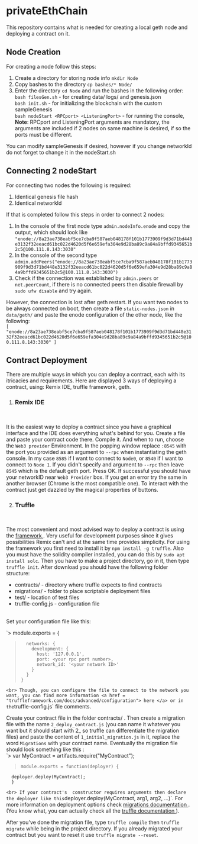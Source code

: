# privateEthChain


This repository contains what is needed for creating a local geth node and deploying a contract on it.

Node Creation
---
For creating a node follow this steps:

1. Create a directory for storing node info `mkdir Node`
2. Copy bashes to the directory `cp bashes/* Node/`
3. Enter the directory `cd Node` and run the bashes in the following order: <br>
    `bash filesGen.sh` - for creating data/ logs/ and genesis.json <br>
    `bash init.sh` - for initializing the blockchain with the custom sampleGenesis <br>
    `bash nodeStart <RPCport> <ListeningPort>` - for running the console, <b>Note</b>: RPCport and  ListeningPort arguments are mandatory, the arguments are included if 2 nodes on same machine is desired, if so the ports must be different.

You can modify sampleGenesis if desired, however if you change networkId do not forget to change it in the nodeStart.sh

Connecting 2 nodeStart
---
For connecting two nodes the following is required:
1. Identical genesis file hash
2. Identical networkId

If that is completed follow this steps in order to connect 2 nodes:
1. In the console of the first node type `admin.nodeInfo.enode` and copy the output, which should look like `"enode://8a23ae738eabf5ce7cba9f587aeb048178f101b1773909f9d3d71bd448e3132f32eeacd61bc022d4620d5f6e659efa304e9d28ba89c9a84a9bffd9345651b2c5@100.111.8.143:3030"`
2. In the console of the second type `admin.addPeers("enode://8a23ae738eabf5ce7cba9f587aeb048178f101b1773909f9d3d71bd448e3132f32eeacd61bc022d4620d5f6e659efa304e9d28ba89c9a84a9bffd9345651b2c5@100.111.8.143:3030")`
3. Check if the connection was established by `admin.peers` or `net.peerCount`, if there is no connected peers then disable firewall by `sudo ufw disable` and try again.

However, the connection is lost after geth restart. If you want two nodes to be always connected on boot, then create a file `static-nodes.json` in `data/geth/` and paste the enode configuration of the other node, like the following: <br>
`[
"enode://8a23ae738eabf5ce7cba9f587aeb048178f101b1773909f9d3d71bd448e3132f32eeacd61bc022d4620d5f6e659efa304e9d28ba89c9a84a9bffd9345651b2c5@100.111.8.143:3030"
]`

Contract Deployment
---
There are multiple ways in which you can deploy a contract, each with its itricacies and requirements. Here are displayed 3 ways of deploying a contract, using: Remix IDE, truffle framework, geth. <br>

1. <h3>Remix IDE </h3> <br>

It is the easiest way to deploy a contract since you have a graphical interface and the IDE does everything what's behind for you. Create a file and paste your contract code there. Compile it. And when to run, choose the `Web3 provider` Environment. In the popping window replace `:8545` with the port you provided as an argument to `--rpc` when instantiating the geth console. In my case `8585` if I want to connect to `Node0`, or `8540` if I want to connect to `Node 1`. If you didn't specify and argument to `--rpc` then leave `8545` which is the default geth port. Press OK. If successful you should have your networkID near `Web3 Provider` box. If you get an error try the same in another browser (Chrome is the most compatible one). To interact with the contract just get dazzled by the magical properties of buttons.

2. <h3> Truffle </h3> <br>

The most convenient and most advised way to deploy a contract is using the <a href="https://www.trufflesuite.com/"> framework </a>. Very useful for development purposes since it gives possibilities Remix can't and at the same time provides simplicity.
For using the framework you first need to install it by `npm install -g truffle`. Also you must have the solidity compiler installed, you can do this by `sudo apt install solc`. Then you have to make a project directory, go in it, then type `truffle init`. After download you should have the following folder structure: <br>

<ul>
 <li>contracts/ - directory where truffle expects to find contracts</li>
 <li>migrations/ - folder to place scriptable deployment files</li>
 <li>test/ - location of test files</li>
 <li>truffle-config.js - configuration file </li>
</ul>  

<br> Set your configuration file like this:

`>       module.exports = {
>       networks: {
>         development: {
>           host: '127.0.0.1',
>           port: <your rpc port number>,
>           network_id: '<your network ID>'
>         }
>       }
>     }
`
<br>
Though, you can configure the file to connect to the network you want, you can find more information <a href = "truffleframework.com/docs/advanced/configuration"> here </a> or in the `truffle-config.js` file comments.

Create your contract file in the folder contracts/ . Then create a migration file with the name `2_deploy_contract.js` (you can name it whatever you want but it should start with 2_ so truffle can differentiate the migration files) and paste the content of `1_initial_migration.js` in it, replace the word `Migrations` with your contract name. Eventually the migration file should look something like this : <br>
`>     var MyContract = artifacts.require("MyContract");
>     
>     module.exports = function(deployer) {
      deployer.deploy(MyContract);
      }
` <br> If your contract's  constructor requires arguments then declare the deployer like this `deployer.deploy(MyContract, arg1, arg2, ...)`. For more information on deployment options check <a href="https://www.trufflesuite.com/docs/truffle/getting-started/running-migrations"> migrations documentation </a>. (You know what, you can actually check all the <a href = "https://www.trufflesuite.com/docs/truffle/overview"> truffle documentation </a>). <br>

After you've done the migration file, type `truffle compile` then `truffle migrate` while being in the project directory. If you already migrated your contract but you want to reset it use `truffle migrate --reset`. 
